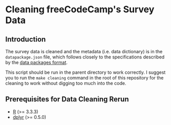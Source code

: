 # Cleaning freeCodeCamp's Survey Data

## Introduction

The survey data is cleaned and the metadata (i.e. data dictionary) is in the
`datapackage.json` file, which follows closely to the specifications described
by the [data packages format][datapkg].

This script should be run in the parent directory to work correctly. I suggest
you to run the `make cleaning` command in the root of this repository for the
cleaning to work without digging too much into the code.

[datapkg]: http://specs.frictionlessdata.io/simple-data-format/

## Prerequisites for Data Cleaning Rerun

- [R][r] (>= 3.3.3)
- [dplyr][dplyr] (>= 0.5.0)

[r]: https://www.r-project.org/
[dplyr]: https://cran.r-project.org/package=dplyr

